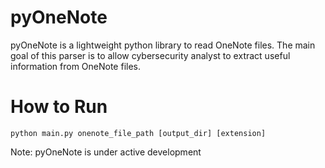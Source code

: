 # pyOneNote
pyOneNote is a lightweight python library to read OneNote files. The main goal of this parser is to allow cybersecurity analyst to extract useful information from OneNote files.

# How to Run
```
python main.py onenote_file_path [output_dir] [extension]

```

Note: pyOneNote is under active development
